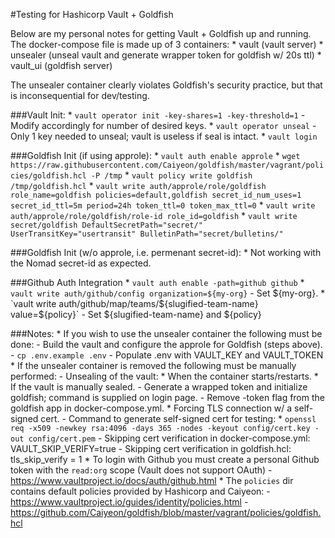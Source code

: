 #Testing for Hashicorp Vault + Goldfish

Below are my personal notes for getting Vault + Goldfish up and running. The docker-compose file is made up of 3 containers:
    * vault (vault server)
    * unsealer (unseal vault and generate wrapper token for goldfish w/ 20s ttl)
    * vault_ui (goldfish server)

The unsealer container clearly violates Goldfish's security practice, but that is inconsequential for dev/testing.

###Vault Init:
    * `vault operator init -key-shares=1 -key-threshold=1`
        - Modify accordingly for number of desired keys.
    * `vault operator unseal`
        - Only 1 key needed to unseal; vault is useless if seal is intact.
    * `vault login`

###Goldfish Init (if using approle):
    * `vault auth enable approle`
    * `wget https://raw.githubusercontent.com/Caiyeon/goldfish/master/vagrant/policies/goldfish.hcl -P /tmp`
    * `vault policy write goldfish /tmp/goldfish.hcl`
    * `vault write auth/approle/role/goldfish role_name=goldfish policies=default,goldfish secret_id_num_uses=1 secret_id_ttl=5m period=24h token_ttl=0 token_max_ttl=0`
    * `vault write auth/approle/role/goldfish/role-id role_id=goldfish`
    * `vault write secret/goldfish DefaultSecretPath="secret/" UserTransitKey="usertransit" BulletinPath="secret/bulletins/"`

###Goldfish Init (w/o approle, i.e. permenant secret-id):
    * Not working with the Nomad secret-id as expected.

###Github Auth Integration
    * `vault auth enable -path=github github`
    * `vault write auth/github/config organization=${my-org}`
        - Set ${my-org}.
    * `vault write auth/github/map/teams/${slugified-team-name} value=${policy}`
        - Set ${slugified-team-name} and ${policy}

###Notes:
    * If you wish to use the unsealer container the following must be done:
        - Build the vault and configure the approle for Goldfish (steps above).
        - `cp .env.example .env`
        - Populate .env with VAULT_KEY and VAULT_TOKEN
    * If the unsealer container is removed the following must be manually performed:
        - Unsealing of the vault:
            * When the container starts/restarts.
            * If the vault is manually sealed.
        - Generate a wrapped token and initialize goldfish; command is supplied on login page.
        - Remove -token flag from the goldfish app in docker-compose.yml.
    * Forcing TLS connection w/ a self-signed cert.
        - Command to generate self-signed cert for testing:
            * `openssl req -x509 -newkey rsa:4096 -days 365 -nodes -keyout config/cert.key -out config/cert.pem`
        - Skipping cert verification in docker-compose.yml: VAULT_SKIP_VERIFY=true 
        - Skipping cert verification in goldfish.hcl: tls_skip_verify = 1
    * To login with Github you must create a personal Github token with the `read:org` scope (Vault does not support OAuth)
        - https://www.vaultproject.io/docs/auth/github.html
    * The `policies` dir contains default policies provided by Hashicorp and Caiyeon:
        - https://www.vaultproject.io/guides/identity/policies.html
        - https://github.com/Caiyeon/goldfish/blob/master/vagrant/policies/goldfish.hcl
